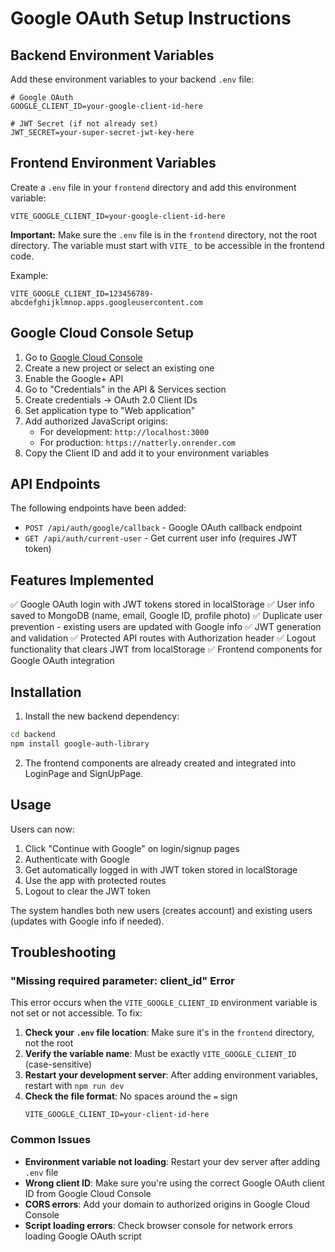 # Google OAuth Setup Instructions

## Backend Environment Variables

Add these environment variables to your backend `.env` file:

```env
# Google OAuth
GOOGLE_CLIENT_ID=your-google-client-id-here

# JWT Secret (if not already set)
JWT_SECRET=your-super-secret-jwt-key-here
```

## Frontend Environment Variables

Create a `.env` file in your `frontend` directory and add this environment variable:

```env
VITE_GOOGLE_CLIENT_ID=your-google-client-id-here
```

**Important:** Make sure the `.env` file is in the `frontend` directory, not the root directory. The variable must start with `VITE_` to be accessible in the frontend code.

Example:
```env
VITE_GOOGLE_CLIENT_ID=123456789-abcdefghijklmnop.apps.googleusercontent.com
```

## Google Cloud Console Setup

1. Go to [Google Cloud Console](https://console.cloud.google.com/)
2. Create a new project or select an existing one
3. Enable the Google+ API
4. Go to "Credentials" in the API & Services section
5. Create credentials → OAuth 2.0 Client IDs
6. Set application type to "Web application"
7. Add authorized JavaScript origins:
   - For development: `http://localhost:3000`
   - For production: `https://natterly.onrender.com`
8. Copy the Client ID and add it to your environment variables

## API Endpoints

The following endpoints have been added:

- `POST /api/auth/google/callback` - Google OAuth callback endpoint
- `GET /api/auth/current-user` - Get current user info (requires JWT token)

## Features Implemented

✅ Google OAuth login with JWT tokens stored in localStorage
✅ User info saved to MongoDB (name, email, Google ID, profile photo)
✅ Duplicate user prevention - existing users are updated with Google info
✅ JWT generation and validation
✅ Protected API routes with Authorization header
✅ Logout functionality that clears JWT from localStorage
✅ Frontend components for Google OAuth integration

## Installation

1. Install the new backend dependency:
```bash
cd backend
npm install google-auth-library
```

2. The frontend components are already created and integrated into LoginPage and SignUpPage.

## Usage

Users can now:
1. Click "Continue with Google" on login/signup pages
2. Authenticate with Google
3. Get automatically logged in with JWT token stored in localStorage
4. Use the app with protected routes
5. Logout to clear the JWT token

The system handles both new users (creates account) and existing users (updates with Google info if needed).

## Troubleshooting

### "Missing required parameter: client_id" Error

This error occurs when the `VITE_GOOGLE_CLIENT_ID` environment variable is not set or not accessible. To fix:

1. **Check your `.env` file location**: Make sure it's in the `frontend` directory, not the root
2. **Verify the variable name**: Must be exactly `VITE_GOOGLE_CLIENT_ID` (case-sensitive)
3. **Restart your development server**: After adding environment variables, restart with `npm run dev`
4. **Check the file format**: No spaces around the `=` sign
   ```env
   VITE_GOOGLE_CLIENT_ID=your-client-id-here
   ```

### Common Issues

- **Environment variable not loading**: Restart your dev server after adding `.env` file
- **Wrong client ID**: Make sure you're using the correct Google OAuth client ID from Google Cloud Console
- **CORS errors**: Add your domain to authorized origins in Google Cloud Console
- **Script loading errors**: Check browser console for network errors loading Google OAuth script

